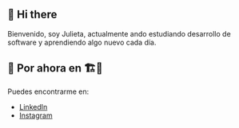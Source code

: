 ## 👋 Hi there

Bienvenido, soy Julieta, actualmente ando estudiando desarrollo de software y aprendiendo algo nuevo cada día.

## 🌱 Por ahora en  🏗️🔧 

Puedes encontrarme en:
- [LinkedIn](https://www.linkedin.com/in/julieta-arteta/)
- [Instagram](https://www.instagram.com/juliearte?igsh=MzhzNGVhb3kxZXM4)

